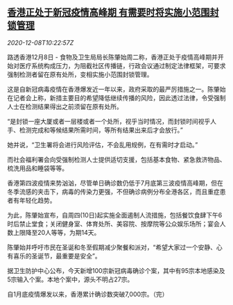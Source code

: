 <!--1607426594000-->
[香港正处于新冠疫情高峰期 有需要时将实施小范围封锁管理](https://cn.reuters.com/article/hk-covid-lockdown-1208-idCNKBS28I184)
------

<div><i>2020-12-08T10:22:57Z</i></div><p>路透香港12月8日 - 食物及卫生局局长陈肇始周二称，香港正处于疫情高峰期并开始对医疗系统构成压力，为阻截社区传播链，行政会议通过制定法律框架，可要求强制检测者留在原有处所，变相实施小范围封锁管理。</p><p>这是自新冠病毒疫情在香港爆发近一年以来，政府采取的最严厉措施之一。陈肇始在记者会上称，新措主要目的希望降低继续传播的风险，因此透过法律，令受强制人士在检测结果得出之前须留在原有处所。</p><p>“是封锁一座大厦或者一层楼或者一个处所，视乎当时情况，而封锁时间视乎人手、检测完成和等候结果所需时间，等所有结果出来后才会放行。”</p><p>她并说，“卫生署将会进行风险评估，不会乱用规例，在有需时才启动。”</p><p>而社会福利署会向受强制检测人士提供适切支援，包括基本食物、紧急救济物品、梳洗用品和睡袋等等。</p><p>香港第四波疫情来势汹汹，尽管单日确诊数仍低于7月底第三波疫情高峰期，但在冬季流感的夹击下，病毒的传染力更强，不但确诊病例分布全港各区，而且重症患者有年轻化趋势。</p><p>为此，陈肇始宣布，自周四(10日)起实施全面遏制人流措施，包括餐饮食肆下午6时后禁止堂食；关闭健身室、体育处所、美容院、按摩院等公众娱乐场所；宴会人数上限降至20人等等，为期14天。</p><p>陈肇始并呼吁市民在圣诞和冬至假期减少聚餐和派对，“希望大家过一个安静、心有喜乐的圣诞节，最重要是安全”。</p><p>据卫生防护中心公布，今天新增100宗新冠病毒确诊个案，其中有95宗本地感染及5宗输入个案。本地个案中，源头不明占27宗。</p><p>自1月底疫情爆发以来，香港累计确诊数突破7,000宗。（完）</p>
